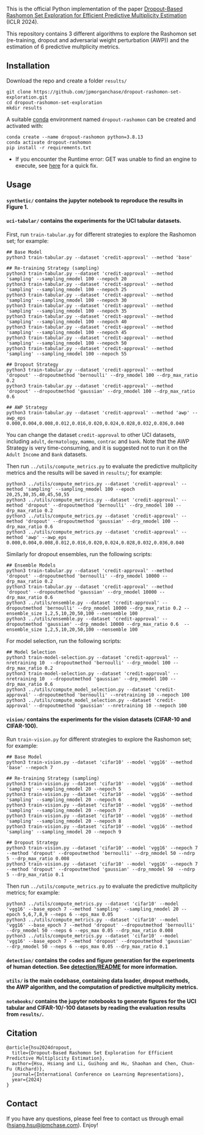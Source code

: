 This is the official Python implementation of the paper 
<a href="https://openreview.net/forum?id=Sf2A2PUXO3">Dropout-Based Rashomon Set Exploration for Efficient Predictive Multiplicity Estimation</a> (ICLR 2024).

This repository contains 3 different algorithms to explore the Rashomon set (re-training, dropout and adversarial weight perturbation (AWP)) and the estimation of 6 predictive multplicity metrics. 

## Installation
Download the repo and create a folder `results/`
```
git clone https://github.com/jpmorganchase/dropout-rashomon-set-exploration.git
cd dropout-rashomon-set-exploration
mkdir results
```

A suitable [conda](https://conda.io/) environment named `dropout-rashomon` can be created and activated with:
```
conda create --name dropout-rashomon python=3.8.13
conda activate dropout-rashomon
pip install -r requirements.txt
```

* If you encounter the Runtime error: GET was unable to find an engine to execute, see [here](https://github.com/pytorch/pytorch/issues/102535) for a quick fix.

## Usage 
#### `synthetic/` contains the jupyter notebook to reproduce the results in Figure 1.
#### `uci-tabular/` contains the experiments for the UCI tabular datasets.
First, run `train-tabular.py` for different strategies to explore the Rashomon set; for example:
```
## Base Model
python3 train-tabular.py --dataset 'credit-approval' --method 'base'

## Re-training Strategy (sampling)
python3 train-tabular.py --dataset 'credit-approval' --method 'sampling' --sampling_nmodel 100 --nepoch 20
python3 train-tabular.py --dataset 'credit-approval' --method 'sampling' --sampling_nmodel 100 --nepoch 25
python3 train-tabular.py --dataset 'credit-approval' --method 'sampling' --sampling_nmodel 100 --nepoch 30
python3 train-tabular.py --dataset 'credit-approval' --method 'sampling' --sampling_nmodel 100 --nepoch 35
python3 train-tabular.py --dataset 'credit-approval' --method 'sampling' --sampling_nmodel 100 --nepoch 40
python3 train-tabular.py --dataset 'credit-approval' --method 'sampling' --sampling_nmodel 100 --nepoch 45
python3 train-tabular.py --dataset 'credit-approval' --method 'sampling' --sampling_nmodel 100 --nepoch 50
python3 train-tabular.py --dataset 'credit-approval' --method 'sampling' --sampling_nmodel 100 --nepoch 55

## Dropout Strategy
python3 train-tabular.py --dataset 'credit-approval' --method 'dropout' --dropoutmethod 'bernoulli' --drp_nmodel 100 --drp_max_ratio 0.2
python3 train-tabular.py --dataset 'credit-approval' --method 'dropout' --dropoutmethod 'gaussian' --drp_nmodel 100 --drp_max_ratio 0.6

## AWP Strategy
python3 train-tabular.py --dataset 'credit-approval' --method 'awp' --awp_eps 0.000,0.004,0.008,0.012,0.016,0.020,0.024,0.028,0.032,0.036,0.040
```

You can change the dataset `credit-approval` to other UCI datasets, including `adult`, `dermatology`, `mammo`, `contrac` and `bank`. 
Note that the AWP Strategy is very time-consuming, and it is suggested not to run it on the `Adult Income` and `Bank` datasets.

Then run `../utils/compute_metrics.py` to evaluate the predictive multplicity metrics and the results will be saved in `results/`; for example:
```
python3 ../utils/compute_metrics.py --dataset 'credit-approval' --method 'sampling' --sampling_nmodel 100 --epoch 20,25,30,35,40,45,50,55
python3 ../utils/compute_metrics.py --dataset 'credit-approval' --method 'dropout' --dropoutmethod 'bernoulli' --drp_nmodel 100 --drp_max_ratio 0.2
python3 ../utils/compute_metrics.py --dataset 'credit-approval' --method 'dropout' --dropoutmethod 'gaussian' --drp_nmodel 100 --drp_max_ratio 0.6
python3 ../utils/compute_metrics.py --dataset 'credit-approval' --method 'awp' --awp_eps 0.000,0.004,0.008,0.012,0.016,0.020,0.024,0.028,0.032,0.036,0.040
```

Similarly for dropout ensembles, run the following scripts:
```
## Ensemble Models
python3 train-tabular.py --dataset 'credit-approval' --method 'dropout' --dropoutmethod 'bernoulli' --drp_nmodel 10000 --drp_max_ratio 0.2
python3 train-tabular.py --dataset 'credit-approval' --method 'dropout' --dropoutmethod 'gaussian' --drp_nmodel 10000 --drp_max_ratio 0.6
python3 ../utils/ensemble.py --dataset 'credit-approval' --dropoutmethod 'bernoulli' --drp_nmodel 10000 --drp_max_ratio 0.2 --ensemble_size 1,2,5,10,20,50,100 --nensemble 100
python3 ../utils/ensemble.py --dataset 'credit-approval' --dropoutmethod 'gaussian' --drp_nmodel 10000 --drp_max_ratio 0.6  --ensemble_size 1,2,5,10,20,50,100 --nensemble 100
```

For model selection, run the following scripts:
```
## Model Selection
python3 train-model-selection.py --dataset 'credit-approval' --nretraining 10  --dropoutmethod 'bernoulli' --drp_nmodel 100 --drp_max_ratio 0.2
python3 train-model-selection.py --dataset 'credit-approval' --nretraining 10  --dropoutmethod 'gaussian' --drp_nmodel 100 --drp_max_ratio 0.6
python3 ../utils/compute_model_selection.py --dataset 'credit-approval' --dropoutmethod 'bernoulli' --nretraining 10 --nepoch 100
python3 ../utils/compute_model_selection.py --dataset 'credit-approval' --dropoutmethod 'gaussian' --nretraining 10 --nepoch 100
```

#### `vision/` contains the experiments for the vision datasets (CIFAR-10 and CIFAR-100).
Run `train-vision.py` for different strategies to explore the Rashomon set; for example:
```
## Base Model
python3 train-vision.py --dataset 'cifar10' --model 'vgg16' --method 'base' --nepoch 7

## Re-training Strategy (sampling)
python3 train-vision.py --dataset 'cifar10' --model 'vgg16' --method 'sampling' --sampling_nmodel 20 --nepoch 5
python3 train-vision.py --dataset 'cifar10' --model 'vgg16' --method 'sampling' --sampling_nmodel 20 --nepoch 6
python3 train-vision.py --dataset 'cifar10' --model 'vgg16' --method 'sampling' --sampling_nmodel 20 --nepoch 7
python3 train-vision.py --dataset 'cifar10' --model 'vgg16' --method 'sampling' --sampling_nmodel 20 --nepoch 8
python3 train-vision.py --dataset 'cifar10' --model 'vgg16' --method 'sampling' --sampling_nmodel 20 --nepoch 9

## Dropout Strategy
python3 train-vision.py --dataset 'cifar10' --model 'vgg16' --nepoch 7 --method 'dropout' --dropoutmethod 'bernoulli' --drp_nmodel 50 --ndrp 5 --drp_max_ratio 0.008
python3 train-vision.py --dataset 'cifar10' --model 'vgg16' --nepoch 7 --method 'dropout' --dropoutmethod 'gaussian' --drp_nmodel 50  --ndrp 5 --drp_max_ratio 0.1
```

Then run `../utils/compute_metrics.py` to evaluate the predictive multplicity metrics; for example:
```
python3 ../utils/compute_metrics.py --dataset 'cifar10' --model 'vgg16' --base_epoch 7 --method 'sampling' --sampling_nmodel 20 --epoch 5,6,7,8,9 --neps 6 --eps_max 0.05
python3 ../utils/compute_metrics.py --dataset 'cifar10' --model 'vgg16' --base_epoch 7 --method 'dropout' --dropoutmethod 'bernoulli' --drp_nmodel 50 --neps 6 --eps_max 0.05 --drp_max_ratio 0.008
python3 ../utils/compute_metrics.py --dataset 'cifar10' --model 'vgg16' --base_epoch 7 --method 'dropout' --dropoutmethod 'gaussian'  --drp_nmodel 50 --neps 6 --eps_max 0.05 --drp_max_ratio 0.1
```

#### `detection/` contains the codes and figure generation for the experiments of human detection. See [detection/README](detection/README.md) for more information.
#### `utils/` is the main codebase, containing data loader, dropout methods, the AWP algorithm, and the computation of predictive multplicity metrics. 
#### `notebooks/` contains the jupyter notebooks to generate figures for the UCI tabular and CIFAR-10/-100 datasets by reading the evaluation results from `results/`.

## Citation
```
@article{hsu2024dropout,
  title={Dropout-Based Rashomon Set Exploration for Efficient Predictive Multiplicity Estimation},
  author={Hsu, Hsiang and Li, Guihong and Hu, Shaohan and Chen, Chun-Fu (Richard)},
  journal={International Conference on Learning Representations},
  year={2024}
}
```

## Contact
If you have any questions, please feel free to contact us through email (hsiang.hsu@jpmchase.com). Enjoy!
